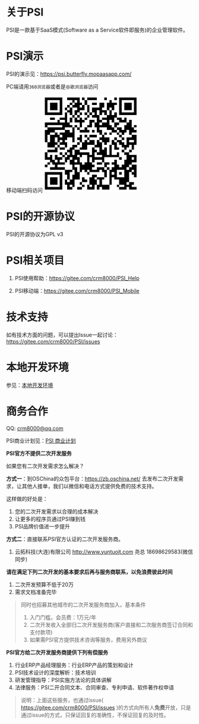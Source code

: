 # 关于PSI

PSI是一款基于SaaS模式(Software as a Service软件即服务)的企业管理软件。

# PSI演示

PSI的演示见：<a target="_blank" href="https://psi.butterfly.mopaasapp.com/">https://psi.butterfly.mopaasapp.com/</a>

PC端请用`360浏览器`或者是`谷歌浏览器`访问
 
移动端扫码访问![移动端扫码访问](PSI_Mobile_URL.png)

# PSI的开源协议

PSI的开源协议为GPL v3

# PSI相关项目

1. PSI使用帮助：https://gitee.com/crm8000/PSI_Help

2. PSI移动端：https://gitee.com/crm8000/PSI_Mobile

# 技术支持

如有技术方面的问题，可以提出Issue一起讨论：https://gitee.com/crm8000/PSI/issues

# 本地开发环境
参见：<a href="https://gitee.com/crm8000/PSI/tree/master/doc/06%20%E6%9C%AC%E5%9C%B0%E5%BC%80%E5%8F%91%E7%8E%AF%E5%A2%83">本地开发环境</a>

# 商务合作

QQ: crm8000@qq.com

PSI商业计划见：<a href="https://gitee.com/crm8000/PSI/tree/master/doc/00%20%E5%95%86%E4%B8%9A%E8%AE%A1%E5%88%92">PSI 商业计划</a>

**PSI官方不提供二次开发服务**

如果您有二次开发需求怎么解决？

**方式一**：到OSChina的众包平台：https://zb.oschina.net/ 去发布二次开发需求，让其他人接单，我们以微信和电话方式提供免费的技术支持。

这样做的好处是：

1. 您的二次开发需求以合理的成本解决
2. 让更多的程序员通过PSI赚到钱
3. PSI品牌价值进一步提升

**方式二**：直接联系PSI官方认证的二次开发服务商。

1. 云拓科技(大连)有限公司  http://www.yuntuoit.com 尧总 18698629583(微信同步)

**请在满足下列二次开发的基本要求后再与服务商联系，以免浪费彼此时间**
1. 二次开发预算不低于20万
2. 需求文档准备完毕


> 同时也招募其他城市的二次开发服务商加入，基本条件
> 1. 入门门槛，会员费：1万元/年
> 2. 二次开发收入全部归二次开发服务商(客户直接和二次服务商签订合同和支付款项)
> 3. 如果需PSI官方提供技术咨询等服务，费用另外商议

**PSI官方给二次开发服务商提供下列有偿服务**

1. 行业ERP产品经理服务：行业ERP产品的策划和设计
2. PSI技术设计的深度解析：技术培训
3. 研发管理指导：PSI实施方法论的具体讲解
4. 法律服务：PSI二开合同文本、合同审查、专利申请、软件著作权申请

> 说明：上面这些服务，也通过issue( https://gitee.com/crm8000/PSI/issues )的方式向所有人**免费**开放，只是通过issue的方式，只保证回复的准确性，不保证回复的及时性。
